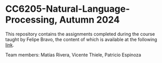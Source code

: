 # CC6205-Natural-Language-Processing, Autumn 2024

This repository contains the assignments completed during the course taught by Felipe Bravo, the content of which is available at the following [link](https://github.com/dccuchile/CC6205).<br>

Team members: Matías Rivera, Vicente Thiele, Patricio Espinoza
